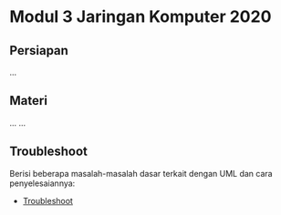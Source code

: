 # Modul 3 Jaringan Komputer 2020

## Persiapan
...

## Materi

...
...

## Troubleshoot
Berisi beberapa masalah-masalah dasar terkait dengan UML dan cara penyelesaiannya:

* [Troubleshoot](https://github.com/arsitektur-jaringan-komputer/Modul-Jarkom/blob/modul-3/troubleshoot.md)